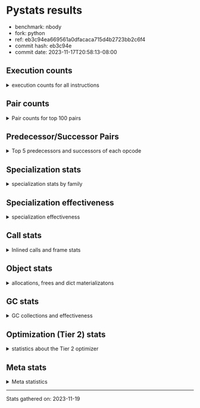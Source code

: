 
# Pystats results

- benchmark: nbody
- fork: python
- ref: eb3c94ea669561a0dfacaca715d4b2723bb2c6f4
- commit hash: eb3c94e
- commit date: 2023-11-17T20:58:13-08:00

## Execution counts

<details>
<summary> execution counts for all instructions </summary>

|Name | Count | Self | Cumulative | Miss ratio | 
|---|---:|---:|---:|---:|
| LOAD_FAST | 163,220,900 | 21.5% | 21.5% |  |
| SWAP | 137,604,360 | 18.1% | 39.7% |  |
| COPY | 107,205,360 | 14.1% | 53.8% |  |
| BINARY_OP_MULTIPLY_FLOAT | 68,810,400 | 9.1% | 62.9% |  |
| STORE_SUBSCR_LIST_INT | 68,802,180 | 9.1% | 71.9% |  |
| BINARY_SUBSCR_LIST_INT | 54,402,300 | 7.2% | 79.1% |  |
| LOAD_CONST | 52,804,780 | 7.0% | 86.1% |  |
| BINARY_OP_ADD_FLOAT | 52,804,100 | 7.0% | 93.0% |  |
| ENTER_EXECUTOR | 19,199,560 | 2.5% | 95.6% |  |
| BINARY_OP_SUBTRACT_FLOAT | 16,006,160 | 2.1% | 97.7% |  |
| STORE_FAST | 8,014,260 | 1.1% | 98.7% |  |
| FOR_ITER_LIST | 4,802,480 | 0.6% | 99.4% |  |
| UNPACK_SEQUENCE_TUPLE | 1,603,260 | 0.2% | 99.6% |  |
| UNPACK_SEQUENCE_LIST | 1,603,200 | 0.2% | 99.8% |  |
| GET_ITER | 1,600,960 | 0.2% | 100.0% |  |
| LOAD_FAST_LOAD_FAST | 7,280 | 0.0% | 100.0% |  |
| STORE_FAST_STORE_FAST | 5,400 | 0.0% | 100.0% |  |
| BINARY_OP | 4,720 | 0.0% | 100.0% |  |
| JUMP_BACKWARD | 2,120 | 0.0% | 100.0% |  |
| UNPACK_SEQUENCE_TWO_TUPLE | 1,120 | 0.0% | 100.0% |  |
| UNPACK_SEQUENCE | 680 | 0.0% | 100.0% |  |
| FOR_ITER_RANGE | 600 | 0.0% | 100.0% |  |
| CALL | 540 | 0.0% | 100.0% |  |
| STORE_SUBSCR | 480 | 0.0% | 100.0% |  |
| LOAD_GLOBAL_MODULE | 480 | 0.0% | 100.0% |  |
| BINARY_SUBSCR | 400 | 0.0% | 100.0% |  |
| POP_TOP | 400 | 0.0% | 100.0% |  |
| PUSH_NULL | 400 | 0.0% | 100.0% |  |
| LOAD_GLOBAL | 400 | 0.0% | 100.0% |  |
| RESUME_CHECK | 380 | 0.0% | 100.0% |  |
| RETURN_VALUE | 320 | 0.0% | 100.0% |  |
| FOR_ITER | 280 | 0.0% | 100.0% |  |
| LOAD_DEREF | 240 | 0.0% | 100.0% |  |
| CALL_PY_WITH_DEFAULTS | 240 | 0.0% | 100.0% |  |
| LOAD_ATTR_MODULE | 180 | 0.0% | 100.0% |  |
| CALL_FUNCTION_EX | 160 | 0.0% | 100.0% |  |
| RETURN_CONST | 160 | 0.0% | 100.0% |  |
| LOAD_ATTR | 120 | 0.0% | 100.0% |  |
| CALL_BUILTIN_CLASS | 120 | 0.0% | 100.0% |  |
| LOAD_GLOBAL_BUILTIN | 120 | 0.0% | 100.0% |  |
| RESUME | 100 | 0.0% | 100.0% |  |
| NOP | 80 | 0.0% | 100.0% |  |
| BUILD_LIST | 80 | 0.0% | 100.0% |  |
| CALL_INTRINSIC_1 | 80 | 0.0% | 100.0% |  |
| COPY_FREE_VARS | 80 | 0.0% | 100.0% |  |
| LIST_EXTEND | 80 | 0.0% | 100.0% |  |
| BINARY_SUBSCR_DICT | 60 | 0.0% | 100.0% |  |


</details>

## Pair counts

<details>
<summary> Pair counts for top 100 pairs </summary>

|Pair | Count | Self | Cumulative | 
|---|---:|---:|---:|
| SWAP SWAP | 68,802,180 | 9.1% | 9.1% |
| SWAP STORE_SUBSCR_LIST_INT | 68,801,820 | 9.1% | 18.1% |
| LOAD_FAST BINARY_OP_MULTIPLY_FLOAT | 54,407,880 | 7.2% | 25.3% |
| LOAD_FAST LOAD_FAST | 54,407,380 | 7.2% | 32.5% |
| BINARY_SUBSCR_LIST_INT LOAD_FAST | 54,402,300 | 7.2% | 39.7% |
| COPY BINARY_SUBSCR_LIST_INT | 54,402,120 | 7.2% | 46.8% |
| BINARY_OP_MULTIPLY_FLOAT BINARY_OP_ADD_FLOAT | 52,803,460 | 7.0% | 53.8% |
| LOAD_FAST LOAD_CONST | 52,803,120 | 7.0% | 60.8% |
| COPY COPY | 52,802,880 | 7.0% | 67.7% |
| LOAD_CONST COPY | 52,802,880 | 7.0% | 74.7% |
| BINARY_OP_ADD_FLOAT SWAP | 52,800,660 | 7.0% | 81.6% |
| STORE_SUBSCR_LIST_INT LOAD_FAST | 51,201,780 | 6.8% | 88.4% |
| STORE_SUBSCR_LIST_INT ENTER_EXECUTOR | 17,599,580 | 2.3% | 90.7% |
| BINARY_OP_MULTIPLY_FLOAT BINARY_OP_SUBTRACT_FLOAT | 16,002,180 | 2.1% | 92.8% |
| BINARY_OP_SUBTRACT_FLOAT SWAP | 16,001,340 | 2.1% | 94.9% |
| ENTER_EXECUTOR BINARY_OP_MULTIPLY_FLOAT | 14,399,700 | 1.9% | 96.8% |
| STORE_FAST STORE_FAST | 4,802,040 | 0.6% | 97.5% |
| ENTER_EXECUTOR FOR_ITER_LIST | 3,200,180 | 0.4% | 97.9% |
| STORE_FAST LOAD_FAST | 1,603,260 | 0.2% | 98.1% |
| UNPACK_SEQUENCE_TUPLE STORE_FAST | 1,600,960 | 0.2% | 98.3% |
| STORE_FAST UNPACK_SEQUENCE_LIST | 1,600,900 | 0.2% | 98.5% |
| FOR_ITER_LIST UNPACK_SEQUENCE_TUPLE | 1,600,900 | 0.2% | 98.7% |
| LOAD_FAST GET_ITER | 1,600,880 | 0.2% | 98.9% |
| GET_ITER FOR_ITER_LIST | 1,600,700 | 0.2% | 99.1% |
| UNPACK_SEQUENCE_LIST STORE_FAST | 1,600,640 | 0.2% | 99.4% |
| FOR_ITER_LIST LOAD_FAST | 1,600,400 | 0.2% | 99.6% |
| FOR_ITER_LIST ENTER_EXECUTOR | 1,599,660 | 0.2% | 99.8% |
| ENTER_EXECUTOR COPY | 1,599,600 | 0.2% | 100.0% |
| STORE_FAST LOAD_FAST_LOAD_FAST | 5,400 | 0.0% | 100.0% |
| BINARY_OP_SUBTRACT_FLOAT STORE_FAST | 4,760 | 0.0% | 100.0% |
| LOAD_FAST_LOAD_FAST BINARY_OP_SUBTRACT_FLOAT | 3,240 | 0.0% | 100.0% |
| STORE_FAST_STORE_FAST STORE_FAST_STORE_FAST | 2,660 | 0.0% | 100.0% |
| UNPACK_SEQUENCE_LIST STORE_FAST_STORE_FAST | 2,560 | 0.0% | 100.0% |
| STORE_FAST_STORE_FAST STORE_FAST | 2,400 | 0.0% | 100.0% |
| LOAD_FAST_LOAD_FAST LOAD_FAST | 2,180 | 0.0% | 100.0% |
| UNPACK_SEQUENCE_TUPLE UNPACK_SEQUENCE_LIST | 2,160 | 0.0% | 100.0% |
| BINARY_OP_MULTIPLY_FLOAT STORE_FAST | 2,040 | 0.0% | 100.0% |
| LOAD_CONST BINARY_OP | 1,580 | 0.0% | 100.0% |
| JUMP_BACKWARD FOR_ITER_LIST | 1,500 | 0.0% | 100.0% |
| BINARY_OP BINARY_OP | 1,280 | 0.0% | 100.0% |
| LOAD_FAST_LOAD_FAST BINARY_OP_MULTIPLY_FLOAT | 1,260 | 0.0% | 100.0% |
| BINARY_OP BINARY_OP_MULTIPLY_FLOAT | 1,180 | 0.0% | 100.0% |
| BINARY_OP_ADD_FLOAT LOAD_CONST | 1,120 | 0.0% | 100.0% |
| STORE_FAST UNPACK_SEQUENCE_TUPLE | 1,080 | 0.0% | 100.0% |
| BINARY_OP_ADD_FLOAT LOAD_FAST | 1,080 | 0.0% | 100.0% |
| BINARY_OP_MULTIPLY_FLOAT LOAD_FAST | 1,080 | 0.0% | 100.0% |
| FOR_ITER_LIST UNPACK_SEQUENCE_TWO_TUPLE | 1,080 | 0.0% | 100.0% |
| UNPACK_SEQUENCE_TWO_TUPLE UNPACK_SEQUENCE_TUPLE | 1,080 | 0.0% | 100.0% |
| STORE_FAST JUMP_BACKWARD | 1,020 | 0.0% | 100.0% |
| LOAD_FAST BINARY_OP | 880 | 0.0% | 100.0% |
| BINARY_OP_MULTIPLY_FLOAT LOAD_FAST_LOAD_FAST | 880 | 0.0% | 100.0% |
| BINARY_OP BINARY_OP_SUBTRACT_FLOAT | 700 | 0.0% | 100.0% |
| BINARY_OP BINARY_OP_ADD_FLOAT | 640 | 0.0% | 100.0% |
| STORE_SUBSCR_LIST_INT JUMP_BACKWARD | 640 | 0.0% | 100.0% |
| LOAD_FAST_LOAD_FAST BINARY_OP | 600 | 0.0% | 100.0% |
| BINARY_OP_ADD_FLOAT LOAD_FAST_LOAD_FAST | 440 | 0.0% | 100.0% |
| FOR_ITER_RANGE STORE_FAST | 440 | 0.0% | 100.0% |
| BINARY_OP_ADD_FLOAT STORE_FAST | 400 | 0.0% | 100.0% |
| BINARY_OP_MULTIPLY_FLOAT LOAD_CONST | 400 | 0.0% | 100.0% |
| BINARY_OP_ADD_FLOAT BINARY_OP_MULTIPLY_FLOAT | 380 | 0.0% | 100.0% |
| COPY BINARY_SUBSCR | 360 | 0.0% | 100.0% |
| JUMP_BACKWARD FOR_ITER_RANGE | 360 | 0.0% | 100.0% |
| SWAP STORE_SUBSCR | 360 | 0.0% | 100.0% |
| BINARY_OP_MULTIPLY_FLOAT BINARY_OP | 360 | 0.0% | 100.0% |
| STORE_FAST_STORE_FAST LOAD_FAST_LOAD_FAST | 340 | 0.0% | 100.0% |
| FOR_ITER_LIST JUMP_BACKWARD | 340 | 0.0% | 100.0% |
| BINARY_OP LOAD_FAST | 320 | 0.0% | 100.0% |
| BINARY_OP STORE_FAST | 280 | 0.0% | 100.0% |
| PUSH_NULL CALL | 240 | 0.0% | 100.0% |
| STORE_SUBSCR STORE_SUBSCR_LIST_INT | 240 | 0.0% | 100.0% |
| CALL_PY_WITH_DEFAULTS RESUME_CHECK | 240 | 0.0% | 100.0% |
| STORE_FAST ENTER_EXECUTOR | 200 | 0.0% | 100.0% |
| STORE_FAST UNPACK_SEQUENCE | 200 | 0.0% | 100.0% |
| RESUME_CHECK LOAD_FAST | 200 | 0.0% | 100.0% |
| BINARY_SUBSCR LOAD_FAST | 180 | 0.0% | 100.0% |
| BINARY_SUBSCR BINARY_SUBSCR_LIST_INT | 180 | 0.0% | 100.0% |
| BINARY_OP SWAP | 180 | 0.0% | 100.0% |
| LOAD_ATTR_MODULE PUSH_NULL | 180 | 0.0% | 100.0% |
| PUSH_NULL LOAD_FAST | 160 | 0.0% | 100.0% |
| RETURN_VALUE POP_TOP | 160 | 0.0% | 100.0% |
| LOAD_DEREF PUSH_NULL | 160 | 0.0% | 100.0% |
| LOAD_FAST RETURN_VALUE | 160 | 0.0% | 100.0% |
| LOAD_GLOBAL LOAD_GLOBAL_MODULE | 160 | 0.0% | 100.0% |
| RETURN_CONST POP_TOP | 160 | 0.0% | 100.0% |
| UNPACK_SEQUENCE UNPACK_SEQUENCE_TUPLE | 160 | 0.0% | 100.0% |
| GET_ITER FOR_ITER | 140 | 0.0% | 100.0% |
| STORE_SUBSCR LOAD_FAST | 140 | 0.0% | 100.0% |
| JUMP_BACKWARD FOR_ITER | 140 | 0.0% | 100.0% |
| UNPACK_SEQUENCE UNPACK_SEQUENCE_LIST | 140 | 0.0% | 100.0% |
| GET_ITER FOR_ITER_RANGE | 120 | 0.0% | 100.0% |
| POP_TOP LOAD_GLOBAL | 120 | 0.0% | 100.0% |
| JUMP_BACKWARD ENTER_EXECUTOR | 120 | 0.0% | 100.0% |
| LOAD_CONST STORE_SUBSCR | 120 | 0.0% | 100.0% |
| LOAD_CONST STORE_SUBSCR_LIST_INT | 120 | 0.0% | 100.0% |
| LOAD_FAST CALL | 120 | 0.0% | 100.0% |
| UNPACK_SEQUENCE STORE_FAST_STORE_FAST | 120 | 0.0% | 100.0% |
| UNPACK_SEQUENCE UNPACK_SEQUENCE | 120 | 0.0% | 100.0% |
| LOAD_GLOBAL_BUILTIN LOAD_FAST | 120 | 0.0% | 100.0% |
| LOAD_GLOBAL_MODULE LOAD_ATTR_MODULE | 120 | 0.0% | 100.0% |
| STORE_SUBSCR_LIST_INT LOAD_FAST_LOAD_FAST | 120 | 0.0% | 100.0% |


</details>

## Predecessor/Successor Pairs

<details>
<summary> Top 5 predecessors and successors of each opcode </summary>

### BINARY_SUBSCR

<details>
<summary> Successors and predecessors for BINARY_SUBSCR </summary>

|Predecessors | Count | Percentage | 
|---|---:|---:|
| COPY | 360 | 90.0% |
| LOAD_FAST | 40 | 10.0% |

|Successors | Count | Percentage | 
|---|---:|---:|
| LOAD_FAST | 180 | 45.0% |
| BINARY_SUBSCR_LIST_INT | 180 | 45.0% |
| CALL | 20 | 5.0% |
| BINARY_SUBSCR_DICT | 20 | 5.0% |


</details>

### GET_ITER

<details>
<summary> Successors and predecessors for GET_ITER </summary>

|Predecessors | Count | Percentage | 
|---|---:|---:|
| LOAD_FAST | 1,600,880 | 100.0% |
| CALL_BUILTIN_CLASS | 60 | 0.0% |
| CALL | 20 | 0.0% |

|Successors | Count | Percentage | 
|---|---:|---:|
| FOR_ITER_LIST | 1,600,700 | 100.0% |
| FOR_ITER | 140 | 0.0% |
| FOR_ITER_RANGE | 120 | 0.0% |


</details>

### NOP

<details>
<summary> Successors and predecessors for NOP </summary>

|Predecessors | Count | Percentage | 
|---|---:|---:|
| POP_TOP | 80 | 100.0% |

|Successors | Count | Percentage | 
|---|---:|---:|
| LOAD_DEREF | 80 | 100.0% |


</details>

### POP_TOP

<details>
<summary> Successors and predecessors for POP_TOP </summary>

|Predecessors | Count | Percentage | 
|---|---:|---:|
| RETURN_VALUE | 160 | 40.0% |
| RETURN_CONST | 160 | 40.0% |
| CALL | 80 | 20.0% |

|Successors | Count | Percentage | 
|---|---:|---:|
| LOAD_GLOBAL | 120 | 30.0% |
| NOP | 80 | 20.0% |
| JUMP_BACKWARD | 80 | 20.0% |
| LOAD_GLOBAL_MODULE | 80 | 20.0% |
| LOAD_GLOBAL_BUILTIN | 40 | 10.0% |


</details>

### PUSH_NULL

<details>
<summary> Successors and predecessors for PUSH_NULL </summary>

|Predecessors | Count | Percentage | 
|---|---:|---:|
| LOAD_ATTR_MODULE | 180 | 45.0% |
| LOAD_DEREF | 160 | 40.0% |
| LOAD_ATTR | 60 | 15.0% |

|Successors | Count | Percentage | 
|---|---:|---:|
| CALL | 240 | 60.0% |
| LOAD_FAST | 160 | 40.0% |


</details>

### RETURN_VALUE

<details>
<summary> Successors and predecessors for RETURN_VALUE </summary>

|Predecessors | Count | Percentage | 
|---|---:|---:|
| LOAD_FAST | 160 | 50.0% |
| RETURN_VALUE | 80 | 25.0% |
| BINARY_OP_SUBTRACT_FLOAT | 60 | 18.8% |
| BINARY_OP | 20 | 6.2% |

|Successors | Count | Percentage | 
|---|---:|---:|
| POP_TOP | 160 | 50.0% |
| RETURN_VALUE | 80 | 25.0% |
| LOAD_GLOBAL | 40 | 12.5% |
| LOAD_GLOBAL_MODULE | 40 | 12.5% |


</details>

### STORE_SUBSCR

<details>
<summary> Successors and predecessors for STORE_SUBSCR </summary>

|Predecessors | Count | Percentage | 
|---|---:|---:|
| SWAP | 360 | 75.0% |
| LOAD_CONST | 120 | 25.0% |

|Successors | Count | Percentage | 
|---|---:|---:|
| STORE_SUBSCR_LIST_INT | 240 | 50.0% |
| LOAD_FAST | 140 | 29.2% |
| JUMP_BACKWARD | 40 | 8.3% |
| LOAD_FAST_LOAD_FAST | 40 | 8.3% |
| RETURN_CONST | 20 | 4.2% |


</details>

### BINARY_OP

<details>
<summary> Successors and predecessors for BINARY_OP </summary>

|Predecessors | Count | Percentage | 
|---|---:|---:|
| LOAD_CONST | 1,580 | 33.5% |
| BINARY_OP | 1,280 | 27.1% |
| LOAD_FAST | 880 | 18.6% |
| LOAD_FAST_LOAD_FAST | 600 | 12.7% |
| BINARY_OP_MULTIPLY_FLOAT | 360 | 7.6% |

|Successors | Count | Percentage | 
|---|---:|---:|
| BINARY_OP | 1,280 | 27.1% |
| BINARY_OP_MULTIPLY_FLOAT | 1,180 | 25.0% |
| BINARY_OP_SUBTRACT_FLOAT | 700 | 14.8% |
| BINARY_OP_ADD_FLOAT | 640 | 13.6% |
| LOAD_FAST | 320 | 6.8% |


</details>

### BUILD_LIST

<details>
<summary> Successors and predecessors for BUILD_LIST </summary>

|Predecessors | Count | Percentage | 
|---|---:|---:|
| LOAD_FAST | 80 | 100.0% |

|Successors | Count | Percentage | 
|---|---:|---:|
| LOAD_DEREF | 80 | 100.0% |


</details>

### CALL

<details>
<summary> Successors and predecessors for CALL </summary>

|Predecessors | Count | Percentage | 
|---|---:|---:|
| PUSH_NULL | 240 | 44.4% |
| LOAD_FAST | 120 | 22.2% |
| CALL | 60 | 11.1% |
| LOAD_GLOBAL | 40 | 7.4% |
| LOAD_GLOBAL_MODULE | 40 | 7.4% |

|Successors | Count | Percentage | 
|---|---:|---:|
| STORE_FAST | 100 | 18.5% |
| POP_TOP | 80 | 14.8% |
| LOAD_FAST | 80 | 14.8% |
| CALL_PY_WITH_DEFAULTS | 80 | 14.8% |
| CALL | 60 | 11.1% |


</details>

### CALL_FUNCTION_EX

<details>
<summary> Successors and predecessors for CALL_FUNCTION_EX </summary>

|Predecessors | Count | Percentage | 
|---|---:|---:|
| CALL_INTRINSIC_1 | 80 | 50.0% |
| LOAD_FAST | 80 | 50.0% |

|Successors | Count | Percentage | 
|---|---:|---:|
| COPY_FREE_VARS | 80 | 50.0% |
| RESUME_CHECK | 60 | 37.5% |
| RESUME | 20 | 12.5% |


</details>

### CALL_INTRINSIC_1

<details>
<summary> Successors and predecessors for CALL_INTRINSIC_1 </summary>

|Predecessors | Count | Percentage | 
|---|---:|---:|
| LIST_EXTEND | 80 | 100.0% |

|Successors | Count | Percentage | 
|---|---:|---:|
| CALL_FUNCTION_EX | 80 | 100.0% |


</details>

### COPY

<details>
<summary> Successors and predecessors for COPY </summary>

|Predecessors | Count | Percentage | 
|---|---:|---:|
| COPY | 52,802,880 | 49.3% |
| LOAD_CONST | 52,802,880 | 49.3% |
| ENTER_EXECUTOR | 1,599,600 | 1.5% |

|Successors | Count | Percentage | 
|---|---:|---:|
| BINARY_SUBSCR_LIST_INT | 54,402,120 | 50.7% |
| COPY | 52,802,880 | 49.3% |
| BINARY_SUBSCR | 360 | 0.0% |


</details>

### COPY_FREE_VARS

<details>
<summary> Successors and predecessors for COPY_FREE_VARS </summary>

|Predecessors | Count | Percentage | 
|---|---:|---:|
| CALL_FUNCTION_EX | 80 | 100.0% |

|Successors | Count | Percentage | 
|---|---:|---:|
| RESUME_CHECK | 60 | 75.0% |
| RESUME | 20 | 25.0% |


</details>

### ENTER_EXECUTOR

<details>
<summary> Successors and predecessors for ENTER_EXECUTOR </summary>

|Predecessors | Count | Percentage | 
|---|---:|---:|
| STORE_SUBSCR_LIST_INT | 17,599,580 | 91.7% |
| FOR_ITER_LIST | 1,599,660 | 8.3% |
| STORE_FAST | 200 | 0.0% |
| JUMP_BACKWARD | 120 | 0.0% |

|Successors | Count | Percentage | 
|---|---:|---:|
| BINARY_OP_MULTIPLY_FLOAT | 14,399,700 | 75.0% |
| FOR_ITER_LIST | 3,200,180 | 16.7% |
| COPY | 1,599,600 | 8.3% |
| FOR_ITER_RANGE | 80 | 0.0% |


</details>

### FOR_ITER

<details>
<summary> Successors and predecessors for FOR_ITER </summary>

|Predecessors | Count | Percentage | 
|---|---:|---:|
| GET_ITER | 140 | 50.0% |
| JUMP_BACKWARD | 140 | 50.0% |

|Successors | Count | Percentage | 
|---|---:|---:|
| UNPACK_SEQUENCE | 100 | 35.7% |
| FOR_ITER_LIST | 100 | 35.7% |
| STORE_FAST | 40 | 14.3% |
| FOR_ITER_RANGE | 40 | 14.3% |


</details>

### JUMP_BACKWARD

<details>
<summary> Successors and predecessors for JUMP_BACKWARD </summary>

|Predecessors | Count | Percentage | 
|---|---:|---:|
| STORE_FAST | 1,020 | 48.1% |
| STORE_SUBSCR_LIST_INT | 640 | 30.2% |
| FOR_ITER_LIST | 340 | 16.0% |
| POP_TOP | 80 | 3.8% |
| STORE_SUBSCR | 40 | 1.9% |

|Successors | Count | Percentage | 
|---|---:|---:|
| FOR_ITER_LIST | 1,500 | 70.8% |
| FOR_ITER_RANGE | 360 | 17.0% |
| FOR_ITER | 140 | 6.6% |
| ENTER_EXECUTOR | 120 | 5.7% |


</details>

### LIST_EXTEND

<details>
<summary> Successors and predecessors for LIST_EXTEND </summary>

|Predecessors | Count | Percentage | 
|---|---:|---:|
| LOAD_DEREF | 80 | 100.0% |

|Successors | Count | Percentage | 
|---|---:|---:|
| CALL_INTRINSIC_1 | 80 | 100.0% |


</details>

### LOAD_ATTR

<details>
<summary> Successors and predecessors for LOAD_ATTR </summary>

|Predecessors | Count | Percentage | 
|---|---:|---:|
| LOAD_GLOBAL | 60 | 50.0% |
| LOAD_GLOBAL_MODULE | 60 | 50.0% |

|Successors | Count | Percentage | 
|---|---:|---:|
| PUSH_NULL | 60 | 50.0% |
| LOAD_ATTR_MODULE | 60 | 50.0% |


</details>

### LOAD_CONST

<details>
<summary> Successors and predecessors for LOAD_CONST </summary>

|Predecessors | Count | Percentage | 
|---|---:|---:|
| LOAD_FAST | 52,803,120 | 100.0% |
| BINARY_OP_ADD_FLOAT | 1,120 | 0.0% |
| BINARY_OP_MULTIPLY_FLOAT | 400 | 0.0% |
| BINARY_OP | 60 | 0.0% |
| LOAD_GLOBAL_MODULE | 60 | 0.0% |

|Successors | Count | Percentage | 
|---|---:|---:|
| COPY | 52,802,880 | 100.0% |
| BINARY_OP | 1,580 | 0.0% |
| STORE_SUBSCR | 120 | 0.0% |
| STORE_SUBSCR_LIST_INT | 120 | 0.0% |
| LOAD_FAST | 80 | 0.0% |


</details>

### LOAD_DEREF

<details>
<summary> Successors and predecessors for LOAD_DEREF </summary>

|Predecessors | Count | Percentage | 
|---|---:|---:|
| NOP | 80 | 33.3% |
| BUILD_LIST | 80 | 33.3% |
| RESUME_CHECK | 60 | 25.0% |
| RESUME | 20 | 8.3% |

|Successors | Count | Percentage | 
|---|---:|---:|
| PUSH_NULL | 160 | 66.7% |
| LIST_EXTEND | 80 | 33.3% |


</details>

### LOAD_FAST

<details>
<summary> Successors and predecessors for LOAD_FAST </summary>

|Predecessors | Count | Percentage | 
|---|---:|---:|
| LOAD_FAST | 54,407,380 | 33.3% |
| BINARY_SUBSCR_LIST_INT | 54,402,300 | 33.3% |
| STORE_SUBSCR_LIST_INT | 51,201,780 | 31.4% |
| STORE_FAST | 1,603,260 | 1.0% |
| FOR_ITER_LIST | 1,600,400 | 1.0% |

|Successors | Count | Percentage | 
|---|---:|---:|
| BINARY_OP_MULTIPLY_FLOAT | 54,407,880 | 33.3% |
| LOAD_FAST | 54,407,380 | 33.3% |
| LOAD_CONST | 52,803,120 | 32.4% |
| GET_ITER | 1,600,880 | 1.0% |
| BINARY_OP | 880 | 0.0% |


</details>

### LOAD_FAST_LOAD_FAST

<details>
<summary> Successors and predecessors for LOAD_FAST_LOAD_FAST </summary>

|Predecessors | Count | Percentage | 
|---|---:|---:|
| STORE_FAST | 5,400 | 74.2% |
| BINARY_OP_MULTIPLY_FLOAT | 880 | 12.1% |
| BINARY_OP_ADD_FLOAT | 440 | 6.0% |
| STORE_FAST_STORE_FAST | 340 | 4.7% |
| STORE_SUBSCR_LIST_INT | 120 | 1.6% |

|Successors | Count | Percentage | 
|---|---:|---:|
| BINARY_OP_SUBTRACT_FLOAT | 3,240 | 44.5% |
| LOAD_FAST | 2,180 | 29.9% |
| BINARY_OP_MULTIPLY_FLOAT | 1,260 | 17.3% |
| BINARY_OP | 600 | 8.2% |


</details>

### LOAD_GLOBAL

<details>
<summary> Successors and predecessors for LOAD_GLOBAL </summary>

|Predecessors | Count | Percentage | 
|---|---:|---:|
| POP_TOP | 120 | 30.0% |
| STORE_FAST | 80 | 20.0% |
| RETURN_VALUE | 40 | 10.0% |
| RESUME | 40 | 10.0% |
| FOR_ITER_RANGE | 40 | 10.0% |

|Successors | Count | Percentage | 
|---|---:|---:|
| LOAD_GLOBAL_MODULE | 160 | 40.0% |
| LOAD_ATTR | 60 | 15.0% |
| LOAD_FAST | 60 | 15.0% |
| CALL | 40 | 10.0% |
| LOAD_GLOBAL_BUILTIN | 40 | 10.0% |


</details>

### RETURN_CONST

<details>
<summary> Successors and predecessors for RETURN_CONST </summary>

|Predecessors | Count | Percentage | 
|---|---:|---:|
| FOR_ITER_RANGE | 80 | 50.0% |
| STORE_SUBSCR_LIST_INT | 60 | 37.5% |
| STORE_SUBSCR | 20 | 12.5% |

|Successors | Count | Percentage | 
|---|---:|---:|
| POP_TOP | 160 | 100.0% |


</details>

### STORE_FAST

<details>
<summary> Successors and predecessors for STORE_FAST </summary>

|Predecessors | Count | Percentage | 
|---|---:|---:|
| STORE_FAST | 4,802,040 | 59.9% |
| UNPACK_SEQUENCE_TUPLE | 1,600,960 | 20.0% |
| UNPACK_SEQUENCE_LIST | 1,600,640 | 20.0% |
| BINARY_OP_SUBTRACT_FLOAT | 4,760 | 0.1% |
| STORE_FAST_STORE_FAST | 2,400 | 0.0% |

|Successors | Count | Percentage | 
|---|---:|---:|
| STORE_FAST | 4,802,040 | 59.9% |
| LOAD_FAST | 1,603,260 | 20.0% |
| UNPACK_SEQUENCE_LIST | 1,600,900 | 20.0% |
| LOAD_FAST_LOAD_FAST | 5,400 | 0.1% |
| UNPACK_SEQUENCE_TUPLE | 1,080 | 0.0% |


</details>

### STORE_FAST_STORE_FAST

<details>
<summary> Successors and predecessors for STORE_FAST_STORE_FAST </summary>

|Predecessors | Count | Percentage | 
|---|---:|---:|
| STORE_FAST_STORE_FAST | 2,660 | 49.3% |
| UNPACK_SEQUENCE_LIST | 2,560 | 47.4% |
| UNPACK_SEQUENCE | 120 | 2.2% |
| UNPACK_SEQUENCE_TUPLE | 60 | 1.1% |

|Successors | Count | Percentage | 
|---|---:|---:|
| STORE_FAST_STORE_FAST | 2,660 | 49.3% |
| STORE_FAST | 2,400 | 44.4% |
| LOAD_FAST_LOAD_FAST | 340 | 6.3% |


</details>

### SWAP

<details>
<summary> Successors and predecessors for SWAP </summary>

|Predecessors | Count | Percentage | 
|---|---:|---:|
| SWAP | 68,802,180 | 50.0% |
| BINARY_OP_ADD_FLOAT | 52,800,660 | 38.4% |
| BINARY_OP_SUBTRACT_FLOAT | 16,001,340 | 11.6% |
| BINARY_OP | 180 | 0.0% |

|Successors | Count | Percentage | 
|---|---:|---:|
| SWAP | 68,802,180 | 50.0% |
| STORE_SUBSCR_LIST_INT | 68,801,820 | 50.0% |
| STORE_SUBSCR | 360 | 0.0% |


</details>

### UNPACK_SEQUENCE

<details>
<summary> Successors and predecessors for UNPACK_SEQUENCE </summary>

|Predecessors | Count | Percentage | 
|---|---:|---:|
| STORE_FAST | 200 | 29.4% |
| UNPACK_SEQUENCE | 120 | 17.6% |
| FOR_ITER | 100 | 14.7% |
| FOR_ITER_LIST | 100 | 14.7% |
| UNPACK_SEQUENCE_TUPLE | 80 | 11.8% |

|Successors | Count | Percentage | 
|---|---:|---:|
| UNPACK_SEQUENCE_TUPLE | 160 | 23.5% |
| UNPACK_SEQUENCE_LIST | 140 | 20.6% |
| STORE_FAST_STORE_FAST | 120 | 17.6% |
| UNPACK_SEQUENCE | 120 | 17.6% |
| STORE_FAST | 100 | 14.7% |


</details>

### RESUME

<details>
<summary> Successors and predecessors for RESUME </summary>

|Predecessors | Count | Percentage | 
|---|---:|---:|
| CALL | 60 | 60.0% |
| CALL_FUNCTION_EX | 20 | 20.0% |
| COPY_FREE_VARS | 20 | 20.0% |

|Successors | Count | Percentage | 
|---|---:|---:|
| LOAD_FAST | 40 | 40.0% |
| LOAD_GLOBAL | 40 | 40.0% |
| LOAD_DEREF | 20 | 20.0% |


</details>

### BINARY_OP_ADD_FLOAT

<details>
<summary> Successors and predecessors for BINARY_OP_ADD_FLOAT </summary>

|Predecessors | Count | Percentage | 
|---|---:|---:|
| BINARY_OP_MULTIPLY_FLOAT | 52,803,460 | 100.0% |
| BINARY_OP | 640 | 0.0% |

|Successors | Count | Percentage | 
|---|---:|---:|
| SWAP | 52,800,660 | 100.0% |
| LOAD_CONST | 1,120 | 0.0% |
| LOAD_FAST | 1,080 | 0.0% |
| LOAD_FAST_LOAD_FAST | 440 | 0.0% |
| STORE_FAST | 400 | 0.0% |


</details>

### BINARY_OP_MULTIPLY_FLOAT

<details>
<summary> Successors and predecessors for BINARY_OP_MULTIPLY_FLOAT </summary>

|Predecessors | Count | Percentage | 
|---|---:|---:|
| LOAD_FAST | 54,407,880 | 79.1% |
| ENTER_EXECUTOR | 14,399,700 | 20.9% |
| LOAD_FAST_LOAD_FAST | 1,260 | 0.0% |
| BINARY_OP | 1,180 | 0.0% |
| BINARY_OP_ADD_FLOAT | 380 | 0.0% |

|Successors | Count | Percentage | 
|---|---:|---:|
| BINARY_OP_ADD_FLOAT | 52,803,460 | 76.7% |
| BINARY_OP_SUBTRACT_FLOAT | 16,002,180 | 23.3% |
| STORE_FAST | 2,040 | 0.0% |
| LOAD_FAST | 1,080 | 0.0% |
| LOAD_FAST_LOAD_FAST | 880 | 0.0% |


</details>

### BINARY_OP_SUBTRACT_FLOAT

<details>
<summary> Successors and predecessors for BINARY_OP_SUBTRACT_FLOAT </summary>

|Predecessors | Count | Percentage | 
|---|---:|---:|
| BINARY_OP_MULTIPLY_FLOAT | 16,002,180 | 100.0% |
| LOAD_FAST_LOAD_FAST | 3,240 | 0.0% |
| BINARY_OP | 700 | 0.0% |
| LOAD_FAST | 40 | 0.0% |

|Successors | Count | Percentage | 
|---|---:|---:|
| SWAP | 16,001,340 | 100.0% |
| STORE_FAST | 4,760 | 0.0% |
| RETURN_VALUE | 60 | 0.0% |


</details>

### BINARY_SUBSCR_DICT

<details>
<summary> Successors and predecessors for BINARY_SUBSCR_DICT </summary>

|Predecessors | Count | Percentage | 
|---|---:|---:|
| LOAD_FAST | 40 | 66.7% |
| BINARY_SUBSCR | 20 | 33.3% |

|Successors | Count | Percentage | 
|---|---:|---:|
| CALL_PY_WITH_DEFAULTS | 40 | 66.7% |
| CALL | 20 | 33.3% |


</details>

### BINARY_SUBSCR_LIST_INT

<details>
<summary> Successors and predecessors for BINARY_SUBSCR_LIST_INT </summary>

|Predecessors | Count | Percentage | 
|---|---:|---:|
| COPY | 54,402,120 | 100.0% |
| BINARY_SUBSCR | 180 | 0.0% |

|Successors | Count | Percentage | 
|---|---:|---:|
| LOAD_FAST | 54,402,300 | 100.0% |


</details>

### CALL_BUILTIN_CLASS

<details>
<summary> Successors and predecessors for CALL_BUILTIN_CLASS </summary>

|Predecessors | Count | Percentage | 
|---|---:|---:|
| LOAD_FAST | 80 | 66.7% |
| CALL | 40 | 33.3% |

|Successors | Count | Percentage | 
|---|---:|---:|
| GET_ITER | 60 | 50.0% |
| STORE_FAST | 60 | 50.0% |


</details>

### CALL_PY_WITH_DEFAULTS

<details>
<summary> Successors and predecessors for CALL_PY_WITH_DEFAULTS </summary>

|Predecessors | Count | Percentage | 
|---|---:|---:|
| CALL | 80 | 33.3% |
| LOAD_GLOBAL_MODULE | 80 | 33.3% |
| LOAD_FAST | 40 | 16.7% |
| BINARY_SUBSCR_DICT | 40 | 16.7% |

|Successors | Count | Percentage | 
|---|---:|---:|
| RESUME_CHECK | 240 | 100.0% |


</details>

### FOR_ITER_LIST

<details>
<summary> Successors and predecessors for FOR_ITER_LIST </summary>

|Predecessors | Count | Percentage | 
|---|---:|---:|
| ENTER_EXECUTOR | 3,200,180 | 66.6% |
| GET_ITER | 1,600,700 | 33.3% |
| JUMP_BACKWARD | 1,500 | 0.0% |
| FOR_ITER | 100 | 0.0% |

|Successors | Count | Percentage | 
|---|---:|---:|
| UNPACK_SEQUENCE_TUPLE | 1,600,900 | 33.3% |
| LOAD_FAST | 1,600,400 | 33.3% |
| ENTER_EXECUTOR | 1,599,660 | 33.3% |
| UNPACK_SEQUENCE_TWO_TUPLE | 1,080 | 0.0% |
| JUMP_BACKWARD | 340 | 0.0% |


</details>

### FOR_ITER_RANGE

<details>
<summary> Successors and predecessors for FOR_ITER_RANGE </summary>

|Predecessors | Count | Percentage | 
|---|---:|---:|
| JUMP_BACKWARD | 360 | 60.0% |
| GET_ITER | 120 | 20.0% |
| ENTER_EXECUTOR | 80 | 13.3% |
| FOR_ITER | 40 | 6.7% |

|Successors | Count | Percentage | 
|---|---:|---:|
| STORE_FAST | 440 | 73.3% |
| RETURN_CONST | 80 | 13.3% |
| LOAD_GLOBAL | 40 | 6.7% |
| LOAD_GLOBAL_MODULE | 40 | 6.7% |


</details>

### LOAD_ATTR_MODULE

<details>
<summary> Successors and predecessors for LOAD_ATTR_MODULE </summary>

|Predecessors | Count | Percentage | 
|---|---:|---:|
| LOAD_GLOBAL_MODULE | 120 | 66.7% |
| LOAD_ATTR | 60 | 33.3% |

|Successors | Count | Percentage | 
|---|---:|---:|
| PUSH_NULL | 180 | 100.0% |


</details>

### LOAD_GLOBAL_BUILTIN

<details>
<summary> Successors and predecessors for LOAD_GLOBAL_BUILTIN </summary>

|Predecessors | Count | Percentage | 
|---|---:|---:|
| POP_TOP | 40 | 33.3% |
| LOAD_GLOBAL | 40 | 33.3% |
| RESUME_CHECK | 40 | 33.3% |

|Successors | Count | Percentage | 
|---|---:|---:|
| LOAD_FAST | 120 | 100.0% |


</details>

### LOAD_GLOBAL_MODULE

<details>
<summary> Successors and predecessors for LOAD_GLOBAL_MODULE </summary>

|Predecessors | Count | Percentage | 
|---|---:|---:|
| LOAD_GLOBAL | 160 | 33.3% |
| POP_TOP | 80 | 16.7% |
| STORE_FAST | 80 | 16.7% |
| RETURN_VALUE | 40 | 8.3% |
| FOR_ITER_RANGE | 40 | 8.3% |

|Successors | Count | Percentage | 
|---|---:|---:|
| LOAD_ATTR_MODULE | 120 | 25.0% |
| CALL_PY_WITH_DEFAULTS | 80 | 16.7% |
| LOAD_ATTR | 60 | 12.5% |
| LOAD_CONST | 60 | 12.5% |
| LOAD_FAST | 60 | 12.5% |


</details>

### RESUME_CHECK

<details>
<summary> Successors and predecessors for RESUME_CHECK </summary>

|Predecessors | Count | Percentage | 
|---|---:|---:|
| CALL_PY_WITH_DEFAULTS | 240 | 63.2% |
| CALL_FUNCTION_EX | 60 | 15.8% |
| COPY_FREE_VARS | 60 | 15.8% |
| CALL | 20 | 5.3% |

|Successors | Count | Percentage | 
|---|---:|---:|
| LOAD_FAST | 200 | 52.6% |
| LOAD_DEREF | 60 | 15.8% |
| LOAD_GLOBAL | 40 | 10.5% |
| LOAD_GLOBAL_BUILTIN | 40 | 10.5% |
| LOAD_GLOBAL_MODULE | 40 | 10.5% |


</details>

### STORE_SUBSCR_LIST_INT

<details>
<summary> Successors and predecessors for STORE_SUBSCR_LIST_INT </summary>

|Predecessors | Count | Percentage | 
|---|---:|---:|
| SWAP | 68,801,820 | 100.0% |
| STORE_SUBSCR | 240 | 0.0% |
| LOAD_CONST | 120 | 0.0% |

|Successors | Count | Percentage | 
|---|---:|---:|
| LOAD_FAST | 51,201,780 | 74.4% |
| ENTER_EXECUTOR | 17,599,580 | 25.6% |
| JUMP_BACKWARD | 640 | 0.0% |
| LOAD_FAST_LOAD_FAST | 120 | 0.0% |
| RETURN_CONST | 60 | 0.0% |


</details>

### UNPACK_SEQUENCE_LIST

<details>
<summary> Successors and predecessors for UNPACK_SEQUENCE_LIST </summary>

|Predecessors | Count | Percentage | 
|---|---:|---:|
| STORE_FAST | 1,600,900 | 99.9% |
| UNPACK_SEQUENCE_TUPLE | 2,160 | 0.1% |
| UNPACK_SEQUENCE | 140 | 0.0% |

|Successors | Count | Percentage | 
|---|---:|---:|
| STORE_FAST | 1,600,640 | 99.8% |
| STORE_FAST_STORE_FAST | 2,560 | 0.2% |


</details>

### UNPACK_SEQUENCE_TUPLE

<details>
<summary> Successors and predecessors for UNPACK_SEQUENCE_TUPLE </summary>

|Predecessors | Count | Percentage | 
|---|---:|---:|
| FOR_ITER_LIST | 1,600,900 | 99.9% |
| STORE_FAST | 1,080 | 0.1% |
| UNPACK_SEQUENCE_TWO_TUPLE | 1,080 | 0.1% |
| UNPACK_SEQUENCE | 160 | 0.0% |
| LOAD_FAST | 40 | 0.0% |

|Successors | Count | Percentage | 
|---|---:|---:|
| STORE_FAST | 1,600,960 | 99.9% |
| UNPACK_SEQUENCE_LIST | 2,160 | 0.1% |
| UNPACK_SEQUENCE | 80 | 0.0% |
| STORE_FAST_STORE_FAST | 60 | 0.0% |


</details>

### UNPACK_SEQUENCE_TWO_TUPLE

<details>
<summary> Successors and predecessors for UNPACK_SEQUENCE_TWO_TUPLE </summary>

|Predecessors | Count | Percentage | 
|---|---:|---:|
| FOR_ITER_LIST | 1,080 | 96.4% |
| UNPACK_SEQUENCE | 40 | 3.6% |

|Successors | Count | Percentage | 
|---|---:|---:|
| UNPACK_SEQUENCE_TUPLE | 1,080 | 96.4% |
| UNPACK_SEQUENCE | 40 | 3.6% |


</details>


</details>

## Specialization stats

<details>
<summary> specialization stats by family </summary>

### BINARY_OP

<details>
<summary> specialization stats for BINARY_OP family </summary>

|Kind | Count | Ratio | 
|---|---:|---:|
|     deferred | 3,340 | 0.0% |
|          hit | 137,620,660 | 100.0% |

| | Count | Ratio | 
|---|---:|---:|
| Success | 1,060 | 76.8% |
| Failure | 320 | 23.2% |

|Failure kind | Count | Ratio | 
|---|---:|---:|
| true divide float | 180 | 56.2% |
| power | 140 | 43.8% |


</details>

### BINARY_SUBSCR

<details>
<summary> specialization stats for BINARY_SUBSCR family </summary>

|Kind | Count | Ratio | 
|---|---:|---:|
|     deferred | 200 | 0.0% |
|          hit | 54,402,360 | 100.0% |

| | Count | Ratio | 
|---|---:|---:|
| Success | 200 | 100.0% |
| Failure | 0 | 0.0% |


</details>

### CALL

<details>
<summary> specialization stats for CALL family </summary>

|Kind | Count | Ratio | 
|---|---:|---:|
|     deferred | 360 | 40.0% |
|          hit | 360 | 40.0% |

| | Count | Ratio | 
|---|---:|---:|
| Success | 120 | 66.7% |
| Failure | 60 | 33.3% |

|Failure kind | Count | Ratio | 
|---|---:|---:|
| cfunc noargs | 60 | 100.0% |


</details>

### FOR_ITER

<details>
<summary> specialization stats for FOR_ITER family </summary>

|Kind | Count | Ratio | 
|---|---:|---:|
|     deferred | 140 | 0.0% |
|          hit | 4,803,080 | 100.0% |

| | Count | Ratio | 
|---|---:|---:|
| Success | 140 | 100.0% |
| Failure | 0 | 0.0% |


</details>

### LOAD_ATTR

<details>
<summary> specialization stats for LOAD_ATTR family </summary>

|Kind | Count | Ratio | 
|---|---:|---:|
|     deferred | 60 | 20.0% |
|          hit | 180 | 60.0% |

| | Count | Ratio | 
|---|---:|---:|
| Success | 60 | 100.0% |
| Failure | 0 | 0.0% |


</details>

### LOAD_GLOBAL

<details>
<summary> specialization stats for LOAD_GLOBAL family </summary>

|Kind | Count | Ratio | 
|---|---:|---:|
|     deferred | 200 | 20.0% |
|          hit | 600 | 60.0% |

| | Count | Ratio | 
|---|---:|---:|
| Success | 200 | 100.0% |
| Failure | 0 | 0.0% |


</details>

### STORE_SUBSCR

<details>
<summary> specialization stats for STORE_SUBSCR family </summary>

|Kind | Count | Ratio | 
|---|---:|---:|
|     deferred | 240 | 0.0% |
|          hit | 68,802,180 | 100.0% |

| | Count | Ratio | 
|---|---:|---:|
| Success | 240 | 100.0% |
| Failure | 0 | 0.0% |


</details>

### UNPACK_SEQUENCE

<details>
<summary> specialization stats for UNPACK_SEQUENCE family </summary>

|Kind | Count | Ratio | 
|---|---:|---:|
|     deferred | 340 | 0.0% |
|          hit | 3,207,580 | 100.0% |

| | Count | Ratio | 
|---|---:|---:|
| Success | 340 | 100.0% |
| Failure | 0 | 0.0% |


</details>


</details>

## Specialization effectiveness

<details>
<summary> specialization effectiveness </summary>

|Instructions | Count | Ratio | 
|---|---:|---:|
| Basic | 489,667,160 | 64.6% |
| Not specialized | 7,620 | 0.0% |
| Specialized hits | 268,837,380 | 35.4% |
| Specialized misses | 0 | 0.0% |

### Deferred by instruction

<details>
<summary> deferred by instruction </summary>

|Name | Count | Ratio | 
|---|---:|---:|
| BINARY_OP | 3,340 | 68.4% |
| CALL | 360 | 7.4% |
| UNPACK_SEQUENCE | 340 | 7.0% |
| STORE_SUBSCR | 240 | 4.9% |
| BINARY_SUBSCR | 200 | 4.1% |
| LOAD_GLOBAL | 200 | 4.1% |
| FOR_ITER | 140 | 2.9% |
| LOAD_ATTR | 60 | 1.2% |
| BINARY_SLICE | 0 | 0.0% |
| STORE_SLICE | 0 | 0.0% |


</details>

### Misses by instruction

<details>
<summary> misses by instruction </summary>


</details>


</details>

## Call stats

<details>
<summary> Inlined calls and frame stats </summary>

| | Count | Ratio | 
|---|---:|---:|
| Calls to PyEval_EvalDefault | 0 | 0.0% |
| Calls to Python functions inlined | 480 | 100.0% |
| Calls via PyEval_EvalFrame (total) | 0 | 0.0% |
| Calls via PyEval_EvalFrame (vector) | 0 | 0.0% |
| Calls via PyEval_EvalFrame (generator) | 0 | 0.0% |
| Calls via PyEval_EvalFrame (legacy) | 0 | 0.0% |
| Calls via PyEval_EvalFrame (function vectorcall) | 0 | 0.0% |
| Calls via PyEval_EvalFrame (build class) | 0 | 0.0% |
| Calls via PyEval_EvalFrame (slot) | 0 | 0.0% |
| Calls via PyEval_EvalFrame (function ex) | 160 | 33.3% |
| Calls via PyEval_EvalFrame (api) | 0 | 0.0% |
| Calls via PyEval_EvalFrame (method) | 0 | 0.0% |
| Frame objects created | 0 | 0.0% |
| Frames pushed | 240 | 50.0% |


</details>

## Object stats

<details>
<summary> allocations, frees and dict materializatons </summary>

| | Count | Ratio | 
|---|---:|---:|
| Allocations from freelist | 264,019,220 | 98.2% |
| Frees to freelist | 264,019,380 |  |
| Allocations | 4,781,380 | 1.8% |
| Allocations to 512 bytes | 4,781,260 | 1.8% |
| Allocations to 4 kbytes | 120 | 0.0% |
| Allocations over 4 kbytes | 0 | 0.0% |
| Frees | 4,780,660 |  |
| New values | 0 |  |
| Interpreter increfs | 1,206,472,000 | 99.7% |
| Interpreter decrefs | 1,478,474,040 | 100.0% |
| Increfs | 3,202,880 | 0.3% |
| Decrefs | 1,160 | 0.0% |
| Materialize dict (on request) | 0 |  |
| Materialize dict (new key) | 0 |  |
| Materialize dict (too big) | 0 |  |
| Materialize dict (str subclass) | 0 |  |
| Dematerialize dict | 0 |  |
| Method cache hits | 41 |  |
| Method cache misses | 19 |  |
| Method cache collisions | 19 |  |
| Method cache dunder hits | 0 |  |
| Method cache dunder misses | 0 |  |


</details>

## GC stats

<details>
<summary> GC collections and effectiveness </summary>

|Generation | Collections | Objects collected | Object visits | 
|---:|---:|---:|---:|
| 0 | 0 | 0 | 0 |
| 1 | 0 | 0 | 0 |
| 2 | 0 | 0 | 0 |


</details>

## Optimization (Tier 2) stats

<details>
<summary> statistics about the Tier 2 optimizer </summary>

| | Count | Ratio | 
|---|---:|---:|
| Optimization attempts | 120 |  |
| Traces created | 120 | 100.0% |
| Trace stack overflow | 0 | 0.0% |
| Trace stack underflow | 0 | 0.0% |
| Trace too long | 40 | 33.3% |
| Trace too short | 0 | 0.0% |
| Inner loop found | 0 | 0.0% |
| Recursive call | 0 | 0.0% |
| Traces executed | 19,199,560 |  |
| Uops executed | 2,089,596,640 | 108.84 |

### Trace length histogram

<details>
<summary> trace length histogram </summary>

|Range | Count | Ratio | 
|---|---:|---:|
| <= 1 | 0 | 0.0% |
| <= 2 | 0 | 0.0% |
| <= 4 | 0 | 0.0% |
| <= 8 | 0 | 0.0% |
| <= 16 | 0 | 0.0% |
| <= 32 | 0 | 0.0% |
| <= 64 | 0 | 0.0% |
| <= 128 | 40 | 33.3% |
| <= 256 | 80 | 66.7% |


</details>

### Optimized trace length histogram

<details>
<summary> optimized trace length histogram </summary>

|Range | Count | Ratio | 
|---|---:|---:|
| <= 1 | 0 | 0.0% |
| <= 2 | 0 | 0.0% |
| <= 4 | 0 | 0.0% |
| <= 8 | 0 | 0.0% |
| <= 16 | 0 | 0.0% |
| <= 32 | 0 | 0.0% |
| <= 64 | 80 | 66.7% |
| <= 128 | 40 | 33.3% |


</details>

### Trace run length histogram

<details>
<summary> trace run length histogram </summary>

|Range | Count | Ratio | 
|---|---:|---:|
| <= 1 | 0 | 0.0% |
| <= 2 | 1,599,980 | 8.3% |
| <= 4 | 80 | 0.0% |
| <= 8 | 0 | 0.0% |
| <= 16 | 0 | 0.0% |
| <= 32 | 0 | 0.0% |
| <= 64 | 0 | 0.0% |
| <= 128 | 15,999,340 | 83.3% |
| <= 256 | 1,600,040 | 8.3% |
| <= 512 | 0 | 0.0% |
| <= 1,024 | 120 | 0.0% |


</details>

### Uop execution stats

<details>
<summary> uop execution stats </summary>

|Name | Count | Self | Cumulative | Miss ratio | 
|---|---:|---:|---:|---:|
| LOAD_FAST | 472,000,540 | 22.6% | 22.6% |  |
| STORE_FAST | 289,605,820 | 13.9% | 36.4% |  |
| _GUARD_BOTH_FLOAT | 278,402,360 | 13.3% | 49.8% |  |
| _BINARY_OP_MULTIPLY_FLOAT | 147,199,880 | 7.0% | 56.8% |  |
| COPY | 132,794,640 | 6.4% | 63.2% |  |
| SWAP | 102,395,640 | 4.9% | 68.1% |  |
| LOAD_CONST | 83,197,940 | 4.0% | 72.1% |  |
| _BINARY_OP_SUBTRACT_FLOAT | 80,001,240 | 3.8% | 75.9% |  |
| _SET_IP | 70,399,060 | 3.4% | 79.2% |  |
| BINARY_SUBSCR_LIST_INT | 65,597,520 | 3.1% | 82.4% |  |
| _CHECK_VALIDITY | 54,397,020 | 2.6% | 85.0% |  |
| _BINARY_OP_ADD_FLOAT | 51,201,240 | 2.5% | 87.4% |  |
| STORE_SUBSCR_LIST_INT | 51,197,820 | 2.5% | 89.9% |  |
| UNPACK_SEQUENCE_LIST | 38,401,060 | 1.8% | 91.7% |  |
| UNPACK_SEQUENCE_TUPLE | 38,401,060 | 1.8% | 93.6% |  |
| _GUARD_NOT_EXHAUSTED_LIST | 25,600,800 | 1.2% | 94.8% | 12.5% |
| _ITER_CHECK_LIST | 25,600,800 | 1.2% | 96.0% |  |
| _ITER_NEXT_LIST | 22,400,620 | 1.1% | 97.1% |  |
| _BINARY_OP | 16,001,960 | 0.8% | 97.9% |  |
| UNPACK_SEQUENCE_TWO_TUPLE | 16,000,440 | 0.8% | 98.6% |  |
| _EXIT_TRACE | 15,999,300 | 0.8% | 99.4% |  |
| _JUMP_TO_TOP | 6,401,320 | 0.3% | 99.7% |  |
| _GUARD_NOT_EXHAUSTED_RANGE | 1,599,680 | 0.1% | 99.8% | 0.0% |
| _ITER_CHECK_RANGE | 1,599,680 | 0.1% | 99.8% |  |
| GET_ITER | 1,599,600 | 0.1% | 99.9% |  |
| _ITER_NEXT_RANGE | 1,599,600 | 0.1% | 100.0% |  |


</details>

### Unsupported opcodes

<details>
<summary> unsupported opcodes </summary>


</details>


</details>

## Meta stats

<details>
<summary> Meta statistics </summary>

| | Count | 
|---|---:|
| Number of data files | 20 |


</details>

---
Stats gathered on: 2023-11-19
